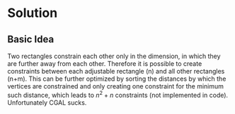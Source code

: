 # Solution

## Basic Idea

Two rectangles constrain each other only in the dimension, in which they are further away from each other. Therefore it is possible to create constraints between each adjustable rectangle (n) and all other rectangles (n+m). This can be further optimized by sorting the distances by which the vertices are constrained and only creating one constraint for the minimum such distance, which leads to $n^2 + n$ constraints (not implemented in code). Unfortunately CGAL sucks.
